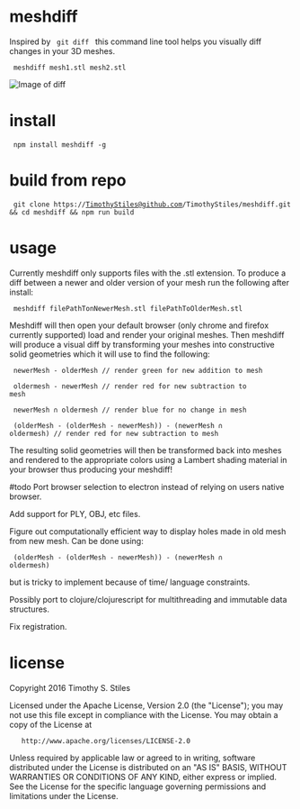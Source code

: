 # meshdiff

Inspired by <code> git diff </code> this command line tool helps you visually diff changes in your 3D meshes.

<code> meshdiff mesh1.stl mesh2.stl </code>

![Image of diff](https://github.com/TimothyStiles/meshdiff/blob/master/diffImage.png)


# install

<code> npm install meshdiff -g </code>




# build from repo

<code> git clone https://TimothyStiles@github.com/TimothyStiles/meshdiff.git && cd meshdiff && npm run build </code>


# usage

Currently meshdiff only supports files with the .stl extension. To produce a diff between a newer and older version of your mesh run the following after install:

<code> meshdiff filePathTonNewerMesh.stl filePathToOlderMesh.stl </code>

Meshdiff will then open your default browser (only chrome and firefox currently supported) load and render your original meshes. Then meshdiff will produce a visual diff by transforming your meshes into constructive solid geometries which it will use to find the following:


<code> newerMesh - olderMesh // render green for new addition to mesh </code>

<code> oldermesh - newerMesh // render red for new subtraction to mesh </code>

<code> newerMesh ∩ oldermesh // render blue for no change in mesh </code>

<code> (olderMesh - (olderMesh - newerMesh)) - (newerMesh ∩ oldermesh) // render red for new subtraction to mesh </code>

The resulting solid geometries will then be transformed back into meshes and rendered to the appropriate colors using a Lambert shading material in your browser thus producing your meshdiff!



#todo
Port browser selection to electron instead of relying on users native browser.

Add support for PLY, OBJ, etc files.

Figure out computationally efficient way to display holes made in old mesh from new mesh. Can be done using:

<code> (olderMesh - (olderMesh - newerMesh)) - (newerMesh ∩ oldermesh) </code> 

but is tricky to implement because of time/ language constraints.

Possibly port to clojure/clojurescript for multithreading and immutable data structures.

Fix registration.



# license
Copyright 2016 Timothy S. Stiles

   Licensed under the Apache License, Version 2.0 (the "License");
   you may not use this file except in compliance with the License.
   You may obtain a copy of the License at

       http://www.apache.org/licenses/LICENSE-2.0

   Unless required by applicable law or agreed to in writing, software
   distributed under the License is distributed on an "AS IS" BASIS,
   WITHOUT WARRANTIES OR CONDITIONS OF ANY KIND, either express or implied.
   See the License for the specific language governing permissions and
   limitations under the License.
